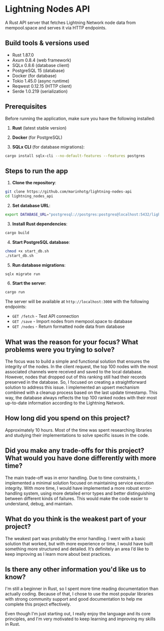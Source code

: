 # Lightning Nodes API

A Rust API server that fetches Lightning Network node data from mempool.space and serves it via HTTP endpoints.

## Build tools & versions used

- Rust 1.87.0
- Axum 0.8.4 (web framework)
- SQLx 0.8.6 (database client)
- PostgreSQL 15 (database)
- Docker (for database)
- Tokio 1.45.0 (async runtime)
- Reqwest 0.12.15 (HTTP client)
- Serde 1.0.219 (serialization)

## Prerequisites

Before running the application, make sure you have the following installed:

1. **Rust** (latest stable version)

2. **Docker** (for PostgreSQL)

3. **SQLx CLI** (for database migrations):

```bash
cargo install sqlx-cli --no-default-features --features postgres
```

## Steps to run the app

1. **Clone the repository**:

```bash
git clone https://github.com/marinhotg/lightning-nodes-api
cd lightning_nodes_api
```

2. **Set database URL**:

```bash
export DATABASE_URL="postgresql://postgres:postgres@localhost:5432/lightning_nodes"
```

3. **Install Rust dependencies**:

```bash
cargo build
```

4. **Start PostgreSQL database**:

```bash
chmod +x start_db.sh
./start_db.sh
```

5. **Run database migrations**:

```bash
sqlx migrate run
```

6. **Start the server**:

```bash
cargo run
```

The server will be available at `http://localhost:3000` with the following endpoints:

- `GET /fetch` - Test API connection
- `GET /save` - Import nodes from mempool.space to database
- `GET /nodes` - Return formatted node data from database

## What was the reason for your focus? What problems were you trying to solve?

The focus was to build a simple and functional solution that ensures the integrity of the nodes. In the client request, the top 100 nodes with the most associated channels were received and saved to the local database. However, nodes that dropped out of this ranking still had their records preserved in the database. So, I focused on creating a straightforward solution to address this issue. I implemented an upsert mechanism combined with a cleanup process based on the last update timestamp. This way, the database always reflects the top 100 ranked nodes with their most up-to-date information according to the Lightning Network.

## How long did you spend on this project?

Approximately 10 hours. Most of the time was spent researching libraries and studying their implementations to solve specific issues in the code.

## Did you make any trade-offs for this project? What would you have done differently with more time?

The main trade-off was in error handling. Due to time constraints, I implemented a minimal solution focused on maintaining service execution integrity. With more time, I would have implemented a more robust error-handling system, using more detailed error types and better distinguishing between different kinds of failures. This would make the code easier to understand, debug, and maintain.

## What do you think is the weakest part of your project?

The weakest part was probably the error handling. I went with a basic solution that worked, but with more experience or time, I would have built something more structured and detailed. It’s definitely an area I’d like to keep improving as I learn more about best practices.

## Is there any other information you'd like us to know?

I'm still a beginner in Rust, so I spent more time reading documentation than actually coding. Because of that, I chose to use the most popular libraries with strong community support and good documentation to help me complete this project effectively.

Even though I'm just starting out, I really enjoy the language and its core principles, and I'm very motivated to keep learning and improving my skills in Rust.
